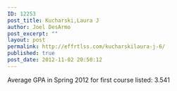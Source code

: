 ```yaml
---
ID: 12253
post_title: Kucharski,Laura J
author: Joel DesArmo
post_excerpt: ""
layout: post
permalink: http://effrtlss.com/kucharskilaura-j-6/
published: true
post_date: 2012-11-02 20:50:12
---
```

<p>Average GPA in Spring 2012 for first course listed: 3.541</p>